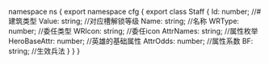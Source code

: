 namespace ns {
	export namespace cfg {
		export class Staff {
			Id: number;		//#建筑类型
			Value: string;		//对应槽解锁等级
			Name: string;		//名称
			WRType: number;		//委任类型
			WRIcon: string;		//委任icon
			AttrNames: string;		//属性枚举
			HeroBaseAttr: number;		//英雄的基础属性
			AttrOdds: number;		//属性系数
			BF: string;		//生效兵法
		}
	}
}